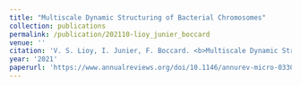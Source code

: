 ```yaml
---
title: "Multiscale Dynamic Structuring of Bacterial Chromosomes"
collection: publications
permalink: /publication/202110-lioy_junier_boccard
venue: ''
citation: 'V. S. Lioy, I. Junier, F. Boccard. <b>Multiscale Dynamic Structuring of Bacterial Chromosomes</b>, <i>Annual Review of Microbiology,</i> October 2021'
year: '2021'
paperurl: 'https://www.annualreviews.org/doi/10.1146/annurev-micro-033021-113232'
---
```

